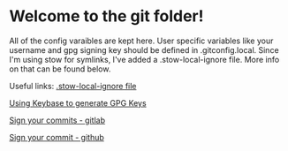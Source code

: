 # Welcome to the git folder!

All of the config varaibles are kept here. User specific variables like your username and gpg signing key should be defined
in .gitconfig.local. Since I'm using stow for symlinks, I've added a .stow-local-ignore file. More info on that can be found below.


Useful links:
[.stow-local-ignore file](https://www.gnu.org/software/stow/manual/html_node/Types-And-Syntax-Of-Ignore-Lists.html)

[Using Keybase to generate GPG Keys](https://github.com/pstadler/keybase-gpg-github)

[Sign your commits - gitlab](https://docs.gitlab.com/ee/user/project/repository/gpg_signed_commits/)

[Sign your commit - github](https://help.github.com/articles/telling-git-about-your-signing-key/)


